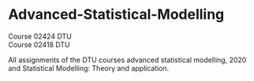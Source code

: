 # Advanced-Statistical-Modelling
Course 02424 DTU <br>
Course 02418 DTU

All assignments of the DTU courses advanced statistical modelling, 2020 and Statistical Modelling: Theory and application.
